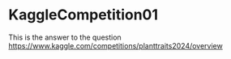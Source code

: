 # KaggleCompetition01
This is the answer to the question https://www.kaggle.com/competitions/planttraits2024/overview
